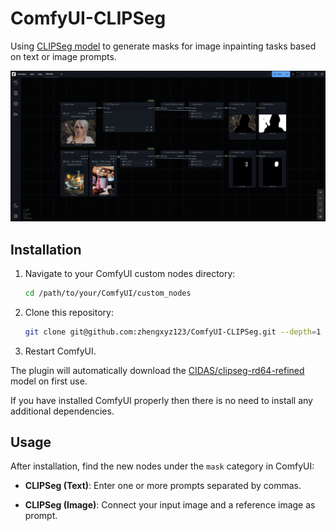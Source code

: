 # ComfyUI-CLIPSeg

Using [CLIPSeg model](https://huggingface.co/docs/transformers/main/en/model_doc/clipseg) to generate masks for image inpainting tasks based on text or image prompts.

![Usage of ComfyUI-CLIPSeg](example.png)

## Installation

1. Navigate to your ComfyUI custom nodes directory:

   ```bash
   cd /path/to/your/ComfyUI/custom_nodes
   ```

2. Clone this repository:

   ```bash
   git clone git@github.com:zhengxyz123/ComfyUI-CLIPSeg.git --depth=1
   ```

3. Restart ComfyUI.

The plugin will automatically download the [CIDAS/clipseg-rd64-refined](https://huggingface.co/CIDAS/clipseg-rd64-refined) model on first use.

If you have installed ComfyUI properly then there is no need to install any additional dependencies.

## Usage

After installation, find the new nodes under the `mask` category in ComfyUI:

- **CLIPSeg (Text)**: Enter one or more prompts separated by commas.

- **CLIPSeg (Image)**: Connect your input image and a reference image as prompt.
